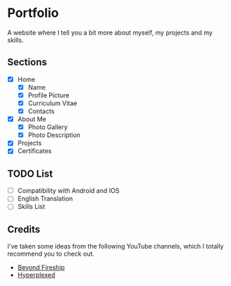 # Portfolio

A website where I tell you a bit more about myself, my projects and my skills.

## Sections

- [X] Home
  - [X] Name
  - [X] Profile Picture
  - [X] Curriculum Vitae
  - [X] Contacts
- [X] About Me
  - [X] Photo Gallery
  - [X] Photo Description 
- [X] Projects
- [X] Certificates

## TODO List

- [ ] Compatibility with Android and IOS
- [ ] English Translation
- [ ] Skills List

## Credits

I've taken some ideas from the following YouTube channels, which I totally recommend you to check out.

- [Beyond Fireship](https://www.youtube.com/@beyondfireship)
- [Hyperplexed](https://www.youtube.com/@Hyperplexed)
